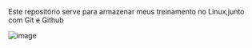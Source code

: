 Este repositório serve para armazenar meus treinamento no Linux,junto com Git e Github

![image](https://github.com/ritaccagiano/brincando-com-Linux/assets/110131914/f23a98fa-b0b9-4682-b9c6-b6d0d7ce89e7)
